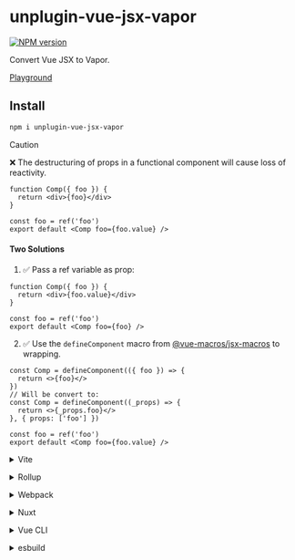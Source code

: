 # unplugin-vue-jsx-vapor

[![NPM version](https://img.shields.io/npm/v/unplugin-vue-jsx-vapor?color=a1b858&label=)](https://www.npmjs.com/package/unplugin-vue-jsx-vapor)

Convert Vue JSX to Vapor.

[Playground](https://stackblitz.com/github/unplugin/unplugin-vue-jsx-vapor?file=playground%2FApp.vue)

## Install

```bash
npm i unplugin-vue-jsx-vapor
```

> [!CAUTION]
> ❌ The destructuring of props in a functional component will cause loss of reactivity.

```tsx
function Comp({ foo }) {
  return <div>{foo}</div>
}

const foo = ref('foo')
export default <Comp foo={foo.value} />
```

#### Two Solutions

1. ✅ Pass a ref variable as prop:

```tsx
function Comp({ foo }) {
  return <div>{foo.value}</div>
}

const foo = ref('foo')
export default <Comp foo={foo} />
```

2. ✅ Use the `defineComponent` macro from [@vue-macros/jsx-macros](https://github.com/vue-macros/vue-macros/pull/794) to wrapping.

```tsx
const Comp = defineComponent(({ foo }) => {
  return <>{foo}</>
})
// Will be convert to:
const Comp = defineComponent((_props) => {
  return <>{_props.foo}</>
}, { props: ['foo'] })

const foo = ref('foo')
export default <Comp foo={foo.value} />
```

<details>
<summary>Vite</summary><br>

```ts
// vite.config.ts
import VueJsxVapor from 'unplugin-vue-jsx-vapor/vite'

export default defineConfig({
  plugins: [VueJsxVapor()],
})
```

Example: [`playground/`](./playground/)

<br></details>

<details>
<summary>Rollup</summary><br>

```ts
// rollup.config.js
import VueJsxVapor from 'unplugin-vue-jsx-vapor/rollup'

export default {
  plugins: [VueJsxVapor()],
}
```

<br></details>

<details>
<summary>Webpack</summary><br>

```ts
// webpack.config.js
module.exports = {
  /* ... */
  plugins: [require('unplugin-vue-jsx-vapor/webpack')()],
}
```

<br></details>

<details>
<summary>Nuxt</summary><br>

```ts
// nuxt.config.js
export default defineNuxtConfig({
  modules: ['unplugin-vue-jsx-vapor/nuxt'],
})
```

> This module works for both Nuxt 2 and [Nuxt Vite](https://github.com/nuxt/vite)

<br></details>

<details>
<summary>Vue CLI</summary><br>

```ts
// vue.config.js
module.exports = {
  configureWebpack: {
    plugins: [require('unplugin-vue-jsx-vapor/webpack')()],
  },
}
```

<br></details>

<details>
<summary>esbuild</summary><br>

```ts
// esbuild.config.js
import { build } from 'esbuild'
import VueJsxVapor from 'unplugin-vue-jsx-vapor/esbuild'

build({
  plugins: [VueJsxVapor()],
})
```

<br></details>
